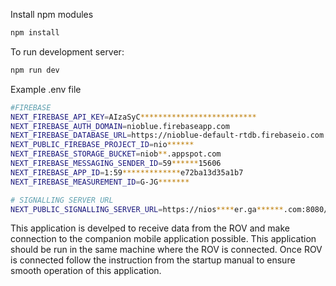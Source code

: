 Install npm modules

```bash
npm install
```

To run development server:

```bash
npm run dev
```

Example .env file

```bash
#FIREBASE
NEXT_FIREBASE_API_KEY=AIzaSyC**************************
NEXT_FIREBASE_AUTH_DOMAIN=nioblue.firebaseapp.com
NEXT_FIREBASE_DATABASE_URL=https://nioblue-default-rtdb.firebaseio.com
NEXT_PUBLIC_FIREBASE_PROJECT_ID=nio******
NEXT_FIREBASE_STORAGE_BUCKET=niob**.appspot.com
NEXT_FIREBASE_MESSAGING_SENDER_ID=59******15606
NEXT_FIREBASE_APP_ID=1:59*************e72ba13d35a1b7
NEXT_FIREBASE_MEASUREMENT_ID=G-JG*******

# SIGNALLING SERVER URL
NEXT_PUBLIC_SIGNALLING_SERVER_URL=https://nios****er.ga******.com:8080/
```

This application is develped to receive data from the ROV and make connection to the companion mobile application possible. This application should be run in the same machine where the ROV is connected.
Once ROV is connected follow the instruction from the startup manual to ensure smooth operation of this application.
